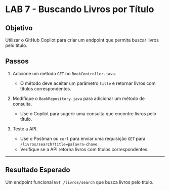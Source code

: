 # LAB 7 - Buscando Livros por Título

## Objetivo
Utilizar o GitHub Copilot para criar um endpoint que permita buscar livros pelo título.

## Passos

1. Adicione um método `GET` no `BookController.java`.
    - O método deve aceitar um parâmetro `title` e retornar livros com títulos correspondentes.

2. Modifique o `BookRepository.java` para adicionar um método de consulta.
    - Use o Copilot para sugerir uma consulta que encontre livros pelo título.

3. Teste a API.
    - Use o Postman ou `curl` para enviar uma requisição `GET` para `/livros/search?title=palavra-chave`.
    - Verifique se a API retorna livros com títulos correspondentes.

---

## Resultado Esperado
Um endpoint funcional `GET /livros/search` que busca livros pelo título.
